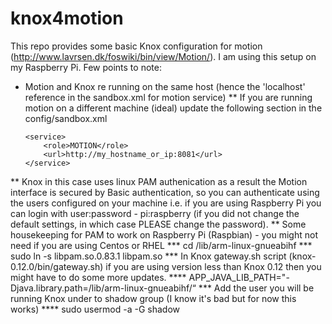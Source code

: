 # knox4motion

This repo provides some basic Knox configuration for motion (http://www.lavrsen.dk/foswiki/bin/view/Motion/). I am using this setup on my Raspberry Pi. 
Few points to note:
* Motion and Knox re running on the same host (hence the 'localhost' reference in the sandbox.xml for motion service)
** If you are running motion on a different machine (ideal) update the following section in the config/sandbox.xml

   ```
   <service>
       <role>MOTION</role>
       <url>http://my_hostname_or_ip:8081</url>
   </service>
   ``` 
   
** Knox in this case uses linux PAM authenication as a result the Motion interface is secured by Basic authentication, so you can authenticate using the users configured on your machine i.e. if you are using Raspberry Pi you can login with user:password - pi:raspberry (if you did not change the default settings, in which case PLEASE change the password).
** Some housekeeping for PAM to work on Raspberry Pi (Raspbian) - you might not need if you are using Centos or RHEL
*** cd /lib/arm-linux-gnueabihf
*** sudo ln -s libpam.so.0.83.1 libpam.so
*** In Knox gateway.sh script (knox-0.12.0/bin/gateway.sh) if you are using version less than Knox 0.12 then you might have to do some more updates.
**** APP_JAVA_LIB_PATH="-Djava.library.path=/lib/arm-linux-gnueabihf/“
*** Add the user you will be running Knox under to shadow group (I know it's bad but for now this works)
**** sudo usermod -a -G shadow <knox-user>



